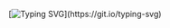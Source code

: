 [![Typing SVG](https://readme-typing-svg.demolab.com?font=Fira+Code&duration=3000&pause=1000&color=4257F7&center=true&width=435&height=40&lines=%F0%9F%91%8B++HELLO+GIT-WORLD-HUB+!!!!!!)](https://git.io/typing-svg)
